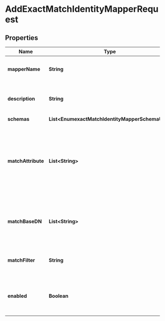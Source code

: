 

# AddExactMatchIdentityMapperRequest


## Properties

| Name | Type | Description | Notes |
|------------ | ------------- | ------------- | -------------|
|**mapperName** | **String** | Name of the new Identity Mapper |  |
|**description** | **String** | A description for this Identity Mapper |  [optional] |
|**schemas** | **List&lt;EnumexactMatchIdentityMapperSchemaUrn&gt;** |  |  |
|**matchAttribute** | **List&lt;String&gt;** | Specifies the attribute whose value should exactly match the ID string provided to this identity mapper. |  [optional] |
|**matchBaseDN** | **List&lt;String&gt;** | Specifies the set of base DNs below which to search for users. |  [optional] |
|**matchFilter** | **String** | An optional filter that mapped users must match. |  [optional] |
|**enabled** | **Boolean** | Indicates whether the Identity Mapper is enabled for use. |  |



